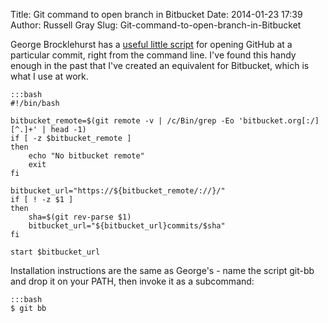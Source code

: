Title: Git command to open branch in Bitbucket
Date: 2014-01-23 17:39
Author: Russell Gray
Slug: Git-command-to-open-branch-in-Bitbucket

George Brocklehurst has a [useful little
script](http://georgebrock.com/blog/useful-git-aliases) for opening
GitHub at a particular commit, right from the command line. I've found
this handy enough in the past that I've created an equivalent for
Bitbucket, which is what I use at work.

    :::bash
    #!/bin/bash

    bitbucket_remote=$(git remote -v | /c/Bin/grep -Eo 'bitbucket.org[:/][^.]+' | head -1)
    if [ -z $bitbucket_remote ]
    then
        echo "No bitbucket remote"
        exit
    fi

    bitbucket_url="https://${bitbucket_remote/://}/"
    if [ ! -z $1 ]
    then
        sha=$(git rev-parse $1)
        bitbucket_url="${bitbucket_url}commits/$sha"
    fi

    start $bitbucket_url

Installation instructions are the same as George's - name the script
git-bb and drop it on your PATH, then invoke it as a subcommand:

    :::bash
    $ git bb
